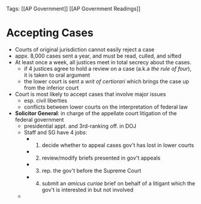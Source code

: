 Tags: [[AP Government]] [[AP Government Readings]]

# Accepting Cases
- Courts of original jurisdiction cannot easily reject a case
- appx. 8,000 cases sent a year, and must be read, culled, and sifted
- At least once a week, all justices meet in total secrecy about the cases.
	- if 4 justices agree to hold a review on a case (a.k.a *the rule of four*), it is taken to oral argument 
	- the lower court is sent a *writ of certiorari* which brings the case up from the inferior court
- Court is most likely to accept cases that involve major issues
	- esp. civil liberties
	- conflicts between lower courts on the interpretation of federal law
-  **Solicitor General**: in charge of the appellate court litigation of the federal government
	- presidential appt. and 3rd-ranking off. in DOJ
	- Staff and SG have 4 jobs:
		- 1. decide whether to appeal cases gov't has lost in lower courts
		- 2. review/modify briefs presented in gov't appeals
		- 3. rep. the gov't before the Supreme Court
		- 4. submit an *amicus curiae* brief on behalf of a litigant which the gov't is interested in but not involved
	- 